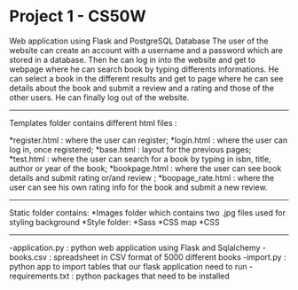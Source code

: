 # Project 1 - CS50W

Web application using Flask and PostgreSQL Database
The user of the website can create an account with a username and a password which are stored in a database.
Then he can log in into the website and get to webpage where he can search book by typing differents informations.
He can select a book in the different results and get to page where he can see details about the book and submit a review and a rating and those of the other users.
He can finally log out of the website.

---

Templates folder contains different html files :

*register.html : where the user can register;
*login.html : where the user can log in, once registered;
*base.html : layout for the previous pages;
*test.html : where the user can search for a book by typing in isbn, title, author or year of the book;
*bookpage.html : where the user can see book details and submit rating or/and review ;
*boopage_rate.html : where the user can see his own rating info for the book and submit a new review.

---

Static folder contains:
*Images folder which contains two .jpg files used for styling background 
*Style folder:
    *Sass 
    *CSS map
    *CSS

---

-application.py : python web application using Flask and Sqlalchemy
-books.csv : spreadsheet in CSV format of 5000 different books
-import.py : python app to import tables that our flask application need to run
-requirements.txt : python packages that need to be installed